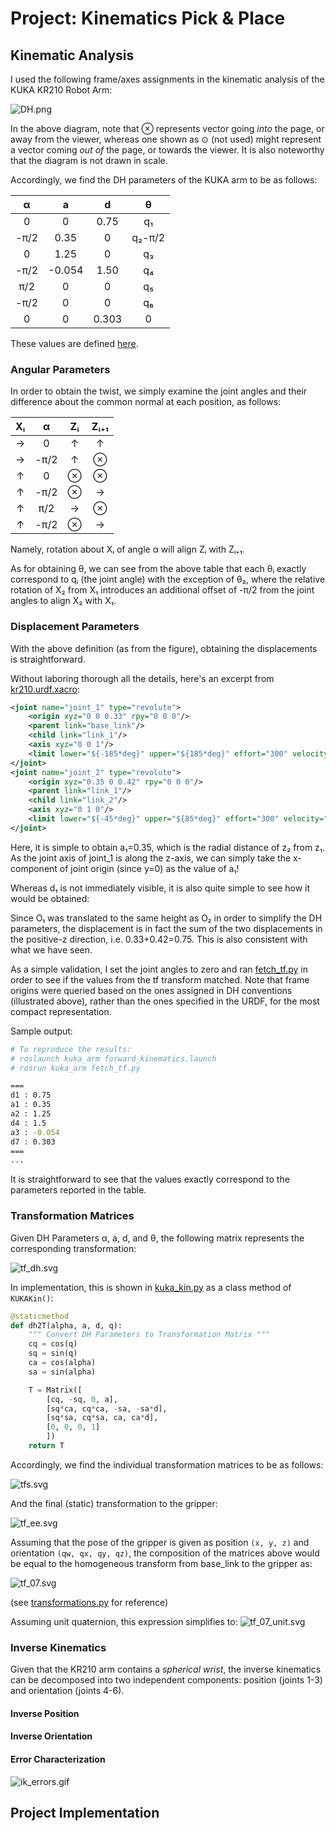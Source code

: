 # Project: Kinematics Pick & Place

## Kinematic Analysis

I used the following frame/axes assignments in the kinematic analysis of the KUKA KR210 Robot Arm:

![DH.png](figures/DH.png)

In the above diagram, note that &otimes; represents vector going *into* the page, or away from the viewer, whereas one shown as &#8857; (not used) might represent a vector coming *out of* the page, or towards the viewer. It is also noteworthy that the diagram is not drawn in scale.

Accordingly, we find the DH parameters of the KUKA arm to be as follows:

&alpha;   | a      | d    | &theta;
:--------:|:------:|:----:|:-------:
0         | 0      | 0.75 | q&#8321;
-&pi;/2   | 0.35   | 0    | q&#8322;-&pi;/2
0         | 1.25   | 0    | q&#8323;
-&pi;/2   | -0.054 | 1.50 | q&#8324;
&pi;/2    | 0      | 0    | q&#8325;
-&pi;/2   | 0      | 0    | q&#8326;
0         | 0      | 0.303| 0

These values are defined [here](kuka_kin.py#112).

### Angular Parameters

In order to obtain the twist, we simply examine the joint angles and their difference about the common normal at each position, as follows:

X&#7522; | &alpha; | Z&#7522; | Z&#7522;&#8330;&#8321;
:-------:|:-------:|:--------:|:----------------------:
&rarr;   | 0       | &uarr;   | &uarr;
&rarr;   | -&pi;/2 | &uarr;   | &otimes; 
&uarr;   | 0       | &otimes; | &otimes;
&uarr;   | -&pi;/2 | &otimes; | &rarr;
&uarr;   | &pi;/2  | &rarr;   | &otimes;
&uarr;   | -&pi;/2 | &otimes; | &rarr;

Namely, rotation about X&#7522; of angle &alpha; will align Z&#7522; with Z&#7522;&#8330;&#8321;.

As for obtaining &theta;, we can see from the above table that each &theta;&#7522; exactly correspond to q&#7522; (the joint angle) with the exception of &theta;&#8322;, where the relative rotation of X&#8322; from X&#8321; introduces an additional offset of -&pi;/2 from the joint angles to align X&#8322; with X&#8321;.

### Displacement Parameters

With the above definition (as from the figure), obtaining the displacements is straightforward.

Without laboring thorough all the details, here's an excerpt from [kr210.urdf.xacro](./kuka_arm/urdf/kr210.urdf.xacro):

```xml
<joint name="joint_1" type="revolute">
    <origin xyz="0 0 0.33" rpy="0 0 0"/>
    <parent link="base_link"/>
    <child link="link_1"/>
    <axis xyz="0 0 1"/>
    <limit lower="${-185*deg}" upper="${185*deg}" effort="300" velocity="${123*deg}" />
</joint>
<joint name="joint_2" type="revolute">
    <origin xyz="0.35 0 0.42" rpy="0 0 0"/>
    <parent link="link_1"/>
    <child link="link_2"/>
    <axis xyz="0 1 0"/>
    <limit lower="${-45*deg}" upper="${85*deg}" effort="300" velocity="${115*deg}"/>
</joint>
```

Here, it is simple to obtain a&#8321;=0.35, which is the radial distance of z&#8322; from z&#8321;.
As the joint axis of joint\_1 is along the z-axis, we can simply take the x-component of joint origin (since y=0) as the value of a&#8321;!

Whereas d&#8321; is not immediately visible, it is also quite simple to see how it would be obtained:

Since O&#8321; was translated to the same height as O&#8322; in order to simplify the DH parameters, the displacement is in fact the sum of the two displacements in the positive-z direction, i.e. 0.33+0.42=0.75. This is also consistent with what we have seen.

As a simple validation, I set the joint angles to zero and ran [fetch\_tf.py](./kuka_arm/scripts/fetch_tf.py) in order to see if the values from the tf transform matched. 
Note that frame origins were queried based on the ones assigned in DH conventions (illustrated above), rather than the ones specified in the URDF, for the most compact representation.

Sample output:
```bash
# To reproduce the results:
# roslaunch kuka_arm forward_kinematics.launch
# rosrun kuka_arm fetch_tf.py

===
d1 : 0.75
a1 : 0.35
a2 : 1.25
d4 : 1.5
a3 : -0.054
d7 : 0.303
===
...
```

It is straightforward to see that the values exactly correspond to the parameters reported in the table.

### Transformation Matrices

Given DH Parameters &alpha;, a, d, and &theta;, the following matrix represents the corresponding transformation:

![tf\_dh.svg](./figures/tf_dh.svg)

In implementation, this is shown in [kuka\_kin.py](kuka_arm/scripts/kuka_kin.py#199) as a class method of `KUKAKin()`:
```python
@staticmethod
def dh2T(alpha, a, d, q):
    """ Convert DH Parameters to Transformation Matrix """
    cq = cos(q)
    sq = sin(q)
    ca = cos(alpha)
    sa = sin(alpha)

    T = Matrix([
        [cq, -sq, 0, a],
        [sq*ca, cq*ca, -sa, -sa*d],
        [sq*sa, cq*sa, ca, ca*d],
        [0, 0, 0, 1]
        ])
    return T
```

Accordingly, we find the individual transformation matrices to be as follows:

![tfs.svg](./figures/tfs.svg)

And the final (static) transformation to the gripper:

![tf\_ee.svg](./figures/tf_ee.svg)

Assuming that the pose of the gripper is given as position `(x, y, z)` and orientation `(qw, qx, qy, qz)`, the composition of the matrices above would be equal to the homogeneous transform from base\_link to the gripper as:

![tf\_07.svg](./figures/tf_07.svg)

(see [transformations.py](https://github.com/ros/geometry/blob/hydro-devel/tf/src/tf/transformations.py#L1174) for reference)

Assuming unit quaternion, this expression simplifies to:
![tf\_07\_unit.svg](./figures/tf_07_unit.svg)


### Inverse Kinematics

Given that the KR210 arm contains a *spherical wrist*, the inverse kinematics can be decomposed into two independent components: position (joints 1-3) and orientation (joints 4-6).

#### Inverse Position

#### Inverse Orientation

#### Error Characterization

![ik\_errors.gif](./figures/ik_errors.gif)

## Project Implementation
